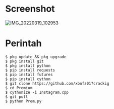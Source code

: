 # Screenshot
![IMG_20220319_102953](https://user-images.githubusercontent.com/65714340/159227410-afdbb075-da8a-4c12-ae28-64efc6e1c22b.jpg)

# Perintah
    $ pkg update && pkg upgrade
    $ pkg install git
    $ pkg install python
    $ pip install requests
    $ pip install futures
    $ pip install cython
    $ git clone https://github.com/xbnfz01?crackig
    $ cd Premium
    $ cythonize -i Instagram.cpp
    $ git pull
    $ python Prem.py
